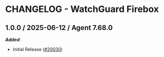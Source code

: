 # CHANGELOG - WatchGuard Firebox

<!-- towncrier release notes start -->

## 1.0.0 / 2025-06-12 / Agent 7.68.0

***Added***:

* Initial Release ([#20030](https://github.com/DataDog/integrations-core/pull/20030))
